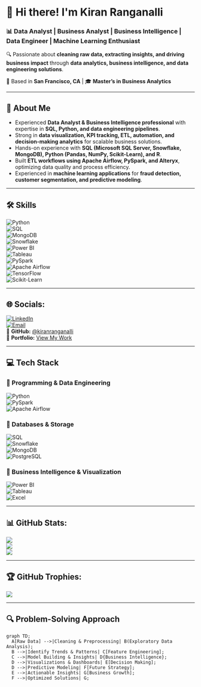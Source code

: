 # 👋 Hi there! I'm Kiran Ranganalli  
### 📊 Data Analyst | Business Analyst | Business Intelligence | Data Engineer | Machine Learning Enthusiast  
🔍 Passionate about **cleaning raw data, extracting insights, and driving business impact** through **data analytics, business intelligence, and data engineering solutions**.  

📍 Based in **San Francisco, CA** | 🎓 **Master’s in Business Analytics**  

---

## 🚀 About Me  
- Experienced **Data Analyst & Business Intelligence professional** with expertise in **SQL, Python, and data engineering pipelines**.  
- Strong in **data visualization, KPI tracking, ETL, automation, and decision-making analytics** for scalable business solutions.  
- Hands-on experience with **SQL (Microsoft SQL Server, Snowflake, MongoDB), Python (Pandas, NumPy, Scikit-Learn), and R**.  
- Built **ETL workflows using Apache Airflow, PySpark, and Alteryx**, optimizing data quality and process efficiency.  
- Experienced in **machine learning applications** for **fraud detection, customer segmentation, and predictive modeling**.  

---

## 🛠 Skills  
![Python](https://img.shields.io/badge/Python-3670A0?style=for-the-badge&logo=python&logoColor=ffdd54)  
![SQL](https://img.shields.io/badge/SQL-CC2927?style=for-the-badge&logo=microsoft-sql-server&logoColor=white)  
![MongoDB](https://img.shields.io/badge/MongoDB-47A248?style=for-the-badge&logo=mongodb&logoColor=white)  
![Snowflake](https://img.shields.io/badge/Snowflake-00A1E4?style=for-the-badge&logo=snowflake&logoColor=white)  
![Power BI](https://img.shields.io/badge/Power_BI-F2C811?style=for-the-badge&logo=power-bi&logoColor=black)  
![Tableau](https://img.shields.io/badge/Tableau-E97627?style=for-the-badge&logo=Tableau&logoColor=white)  
![PySpark](https://img.shields.io/badge/PySpark-E25A1C?style=for-the-badge&logo=apache-spark&logoColor=white)  
![Apache Airflow](https://img.shields.io/badge/Apache_Airflow-017CEE?style=for-the-badge&logo=apache-airflow&logoColor=white)  
![TensorFlow](https://img.shields.io/badge/TensorFlow-FF6F00?style=for-the-badge&logo=TensorFlow&logoColor=white)  
![Scikit-Learn](https://img.shields.io/badge/Scikit--Learn-F7931E?style=for-the-badge&logo=scikit-learn&logoColor=white)  

---

## 🌐 Socials:  
[![LinkedIn](https://img.shields.io/badge/LinkedIn-%230077B5.svg?logo=linkedin&logoColor=white)](https://linkedin.com/in/kiranranganalli/)  
[![Email](https://img.shields.io/badge/Email-D14836?logo=gmail&logoColor=white)](mailto:kiranranganalli@gmail.com)  
📌 **GitHub:** [@kiranranganalli](https://github.com/kiranranganalli)  
💼 **Portfolio:** [View My Work](https://ranganallikiran199.wixsite.com/my-site-1)  

---

## 💻 Tech Stack  

### 🔹 Programming & Data Engineering  
![Python](https://img.shields.io/badge/Python-3776AB?style=for-the-badge&logo=python&logoColor=white)  
![PySpark](https://img.shields.io/badge/PySpark-FF9900?style=for-the-badge&logo=apache-spark&logoColor=white)  
![Apache Airflow](https://img.shields.io/badge/Apache%20Airflow-017CEE?style=for-the-badge&logo=apache-airflow&logoColor=white)  

### 🔹 Databases & Storage  
![SQL](https://img.shields.io/badge/SQL-CC2927?style=for-the-badge&logo=microsoft-sql-server&logoColor=white)  
![Snowflake](https://img.shields.io/badge/Snowflake-00A1E4?style=for-the-badge&logo=snowflake&logoColor=white)  
![MongoDB](https://img.shields.io/badge/MongoDB-47A248?style=for-the-badge&logo=mongodb&logoColor=white)  
![PostgreSQL](https://img.shields.io/badge/PostgreSQL-316192?style=for-the-badge&logo=postgresql&logoColor=white)  

### 🔹 Business Intelligence & Visualization  
![Power BI](https://img.shields.io/badge/Power%20BI-F2C811?style=for-the-badge&logo=power-bi&logoColor=black)  
![Tableau](https://img.shields.io/badge/Tableau-E97627?style=for-the-badge&logo=Tableau&logoColor=white)  
![Excel](https://img.shields.io/badge/Excel-217346?style=for-the-badge&logo=microsoft-excel&logoColor=white)  


---

## 📊 GitHub Stats:  
![](https://github-readme-stats.vercel.app/api?username=kiranranganalli&theme=dark&hide_border=false&include_all_commits=false&count_private=false)  
![](https://github-readme-streak-stats.herokuapp.com/?user=kiranranganalli&theme=dark&hide_border=false)  
![](https://github-readme-stats.vercel.app/api/top-langs/?username=kiranranganalli&theme=dark&hide_border=false&include_all_commits=false&count_private=false&layout=compact)  

---

## 🏆 GitHub Trophies:  
![](https://github-profile-trophy.vercel.app/?username=kiranranganalli&theme=radical&no-frame=false&no-bg=true&margin-w=4)  

---

## 🔍 Problem-Solving Approach  

```mermaid
graph TD;
  A[Raw Data] -->|Cleaning & Preprocessing| B(Exploratory Data Analysis);
  B -->|Identify Trends & Patterns| C[Feature Engineering];
  C -->|Model Building & Insights| D{Business Intelligence};
  D -->|Visualizations & Dashboards| E[Decision Making];
  D -->|Predictive Modeling| F[Future Strategy];
  E -->|Actionable Insights| G[Business Growth];
  F -->|Optimized Solutions| G;
